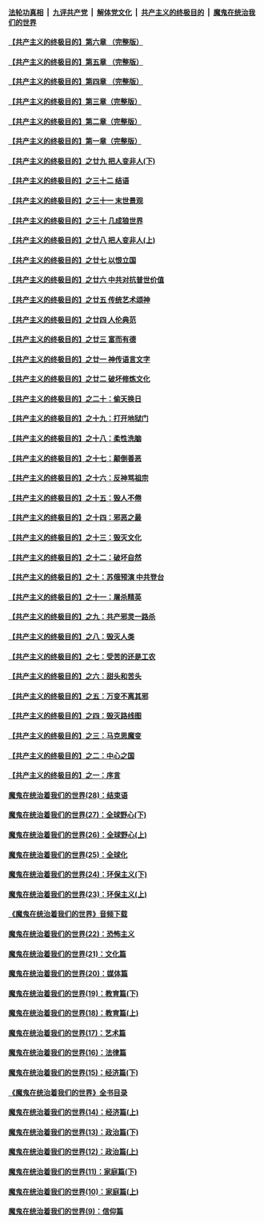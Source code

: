 ####  [法轮功真相](../../../../basic/blob/master/README.md?t=11231513) &nbsp;|&nbsp; [九评共产党](../../../../9ping.md/blob/master/README.md?t=11231513) &nbsp;|&nbsp; [解体党文化](../../../../jtdwh.md/blob/master/README.md?t=11231513)  &nbsp;|&nbsp; [共产主义的终极目的](../../../../gczydzjmd.md/blob/master/README.md?t=11231513) &nbsp;|&nbsp; [魔鬼在统治我们的世界](../../../../mgztzwmdsj.md/blob/master/README.md?t=11231513) 

#### [【共产主义的终极目的】第六章 （完整版）](../pages/nsc422/n11428913.md?t=11231513) 

#### [【共产主义的终极目的】第五章 （完整版）](../pages/nsc422/n11428912.md?t=11231513) 

#### [【共产主义的终极目的】第四章 （完整版）](../pages/nsc422/n11428907.md?t=11231513) 

#### [【共产主义的终极目的】第三章（完整版）](../pages/nsc422/n11428848.md?t=11231513) 

#### [【共产主义的终极目的】第二章（完整版）](../pages/nsc422/n11428831.md?t=11231513) 

#### [【共产主义的终极目的】第一章（完整版）](../pages/nsc422/n11417651.md?t=11231513) 

#### [【共产主义的终极目的】之廿九 把人变非人(下)](../pages/nsc422/n11344140.md?t=11231513) 

#### [【共产主义的终极目的】之三十二 结语](../pages/nsc422/n11360535.md?t=11231513) 

#### [【共产主义的终极目的】之三十一 末世景观](../pages/nsc422/n11351129.md?t=11231513) 

#### [【共产主义的终极目的】之三十 几成狼世界](../pages/nsc422/n11348280.md?t=11231513) 

#### [【共产主义的终极目的】之廿八 把人变非人(上)](../pages/nsc422/n11340492.md?t=11231513) 

#### [【共产主义的终极目的】之廿七 以恨立国](../pages/nsc422/n11336944.md?t=11231513) 

#### [【共产主义的终极目的】之廿六 中共对抗普世价值](../pages/nsc422/n11324785.md?t=11231513) 

#### [【共产主义的终极目的】之廿五 传统艺术颂神](../pages/nsc422/n11296396.md?t=11231513) 

#### [【共产主义的终极目的】之廿四 人伦典范](../pages/nsc422/n11296397.md?t=11231513) 

#### [【共产主义的终极目的】之廿三 富而有德](../pages/nsc422/n11283598.md?t=11231513) 

#### [【共产主义的终极目的】之廿一 神传语言文字](../pages/nsc422/n11263265.md?t=11231513) 

#### [【共产主义的终极目的】之廿二 破坏修炼文化](../pages/nsc422/n11245728.md?t=11231513) 

#### [【共产主义的终极目的】之二十：偷天换日](../pages/nsc422/n11238846.md?t=11231513) 

#### [【共产主义的终极目的】之十九：打开地狱门](../pages/nsc422/n11206376.md?t=11231513) 

#### [【共产主义的终极目的】之十八：柔性洗脑](../pages/nsc422/n11199994.md?t=11231513) 

#### [【共产主义的终极目的】之十七：颠倒善恶](../pages/nsc422/n11179782.md?t=11231513) 

#### [【共产主义的终极目的】之十六：反神骂祖宗](../pages/nsc422/n11166798.md?t=11231513) 

#### [【共产主义的终极目的】之十五：毁人不倦](../pages/nsc422/n11166792.md?t=11231513) 

#### [【共产主义的终极目的】之十四：邪恶之最](../pages/nsc422/n11150249.md?t=11231513) 

#### [【共产主义的终极目的】之十三：毁灭文化](../pages/nsc422/n11135227.md?t=11231513) 

#### [【共产主义的终极目的】之十二：破坏自然](../pages/nsc422/n11135214.md?t=11231513) 

#### [【共产主义的终极目的】之十：苏俄预演 中共登台](../pages/nsc422/n11118424.md?t=11231513) 

#### [【共产主义的终极目的】之十一：屠杀精英](../pages/nsc422/n11118442.md?t=11231513) 

#### [【共产主义的终极目的】之九：共产邪灵一路杀](../pages/nsc422/n11114139.md?t=11231513) 

#### [【共产主义的终极目的】之八：毁灭人类](../pages/nsc422/n11108503.md?t=11231513) 

#### [【共产主义的终极目的】之七：受苦的还是工农](../pages/nsc422/n11101809.md?t=11231513) 

#### [【共产主义的终极目的】之六：甜头和苦头](../pages/nsc422/n11096971.md?t=11231513) 

#### [【共产主义的终极目的】之五：万变不离其邪](../pages/nsc422/n11091285.md?t=11231513) 

#### [【共产主义的终极目的】之四：毁灭路线图](../pages/nsc422/n11086284.md?t=11231513) 

#### [【共产主义的终极目的】之三：马克思魔变](../pages/nsc422/n11061941.md?t=11231513) 

#### [【共产主义的终极目的】之二：中心之国](../pages/nsc422/n11047728.md?t=11231513) 

#### [【共产主义的终极目的】之一：序言](../pages/nsc422/n11086077.md?t=11231513) 

#### [魔鬼在统治着我们的世界(28)：结束语](../pages/nsc422/n10936246.md?t=11231513) 

#### [魔鬼在统治着我们的世界(27)：全球野心(下)](../pages/nsc422/n10928319.md?t=11231513) 

#### [魔鬼在统治着我们的世界(26)：全球野心(上)](../pages/nsc422/n10900318.md?t=11231513) 

#### [魔鬼在统治着我们的世界(25)：全球化](../pages/nsc422/n10788205.md?t=11231513) 

#### [魔鬼在统治着我们的世界(24)：环保主义(下)](../pages/nsc422/n10695307.md?t=11231513) 

#### [魔鬼在统治着我们的世界(23)：环保主义(上)](../pages/nsc422/n10688613.md?t=11231513) 

#### [《魔鬼在统治着我们的世界》音频下载](../pages/nsc422/n10635553.md?t=11231513) 

#### [魔鬼在统治着我们的世界(22)：恐怖主义](../pages/nsc422/n10614727.md?t=11231513) 

#### [魔鬼在统治着我们的世界(21)：文化篇](../pages/nsc422/n10597706.md?t=11231513) 

#### [魔鬼在统治着我们的世界(20)：媒体篇](../pages/nsc422/n10586579.md?t=11231513) 

#### [魔鬼在统治着我们的世界(19)：教育篇(下)](../pages/nsc422/n10564808.md?t=11231513) 

#### [魔鬼在统治着我们的世界(18)：教育篇(上)](../pages/nsc422/n10526970.md?t=11231513) 

#### [魔鬼在统治着我们的世界(17)：艺术篇](../pages/nsc422/n10499093.md?t=11231513) 

#### [魔鬼在统治着我们的世界(16)：法律篇](../pages/nsc422/n10485969.md?t=11231513) 

#### [魔鬼在统治着我们的世界(15)：经济篇(下)](../pages/nsc422/n10469975.md?t=11231513) 

#### [《魔鬼在统治着我们的世界》全书目录](../pages/nsc422/n10464261.md?t=11231513) 

#### [魔鬼在统治着我们的世界(14)：经济篇(上)](../pages/nsc422/n10457370.md?t=11231513) 

#### [魔鬼在统治着我们的世界(13)：政治篇(下)](../pages/nsc422/n10448270.md?t=11231513) 

#### [魔鬼在统治着我们的世界(12)：政治篇(上)](../pages/nsc422/n10444576.md?t=11231513) 

#### [魔鬼在统治着我们的世界(11)：家庭篇(下)](../pages/nsc422/n10440961.md?t=11231513) 

#### [魔鬼在统治着我们的世界(10)：家庭篇(上)](../pages/nsc422/n10435448.md?t=11231513) 

#### [魔鬼在统治着我们的世界(9)：信仰篇](../pages/nsc422/n10432159.md?t=11231513) 

